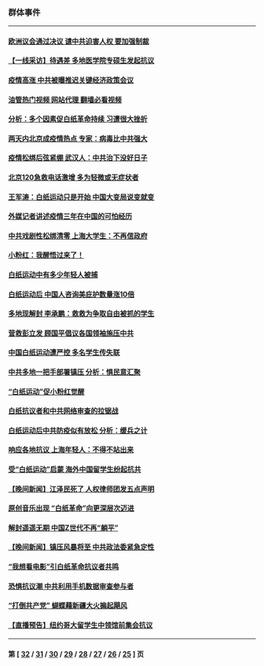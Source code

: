 ### 群体事件
---
#### [欧洲议会通过决议 谴中共迫害人权 要加强制裁](../../pages/ncid279/n13885670.md?12161245) 
#### [【一线采访】待遇差 多地医学院专硕生发起抗议](../../pages/ncid279/n13883914.md?12161245) 
#### [疫情高涨 中共被曝推迟关键经济政策会议](../../pages/ncid279/n13884170.md?12161245) 
#### [油管热门视频 网站代理 翻墙必看视频](http://138.2.39.72:81/youtube.html?epic-marker?12161245)
#### [分析：多个因素促白纸革命持续 习遭很大挫折](../../pages/ncid279/n13872455.md?12161245) 
#### [两天内北京成疫情热点 专家：病毒比中共强大](../../pages/ncid279/n13883440.md?12161245) 
#### [疫情松绑后弦紧绷 武汉人：中共治下没好日子](../../pages/ncid279/n13882348.md?12161245) 
#### [北京120急救电话激增 多为轻微或无症状者](../../pages/ncid279/n13882340.md?12161245) 
#### [王军涛：白纸运动只是开始 中国大变局说变就变](../../pages/ncid279/n13882183.md?12161245) 
#### [外媒记者讲述疫情三年在中国的可怕经历](../../pages/ncid279/n13881853.md?12161245) 
#### [中共戏剧性松绑清零 上海大学生：不再信政府](../../pages/ncid279/n13880836.md?12161245) 
#### [小粉红：我醒悟过来了！](../../pages/ncid279/n13881756.md?12161245) 
#### [白纸运动中有多少年轻人被捕](../../pages/ncid279/n13881065.md?12161245) 
#### [白纸运动后 中国人咨询美庇护数量涨10倍](../../pages/ncid279/n13881172.md?12161245) 
#### [多地现解封 李承鹏：救救为争取自由被抓的学生](../../pages/ncid279/n13876918.md?12161245) 
#### [营救彭立发 顾国平倡议各国领袖施压中共](../../pages/ncid279/n13878701.md?12161245) 
#### [中国白纸运动遭严控 多名学生传失联](../../pages/ncid279/n13878652.md?12161245) 
#### [中共多地一把手部署镇压 分析：惧民意汇聚](../../pages/ncid279/n13878085.md?12161245) 
#### [“白纸运动”促小粉红觉醒](../../pages/ncid279/n13877842.md?12161245) 
#### [白纸抗议者和中共网络审查的拉锯战](../../pages/ncid279/n13877688.md?12161245) 
#### [白纸运动后中共防疫似有放松 分析：缓兵之计](../../pages/ncid279/n13877425.md?12161245) 
#### [响应各地抗议 上海年轻人：不得不站出来](../../pages/ncid279/n13876261.md?12161245) 
#### [受“白纸运动”启蒙 海外中国留学生纷起抗共](../../pages/ncid279/n13876919.md?12161245) 
#### [【晚间新闻】江泽民死了 人权律师团发五点声明](../../pages/ncid279/n13876603.md?12161245) 
#### [原创音乐出现 “白纸革命”向更深层次迈进](../../pages/ncid279/n13876509.md?12161245) 
#### [解封遥遥无期 中国Z世代不再“躺平”](../../pages/ncid279/n13876294.md?12161245) 
#### [【晚间新闻】镇压风暴将至 中共政法委紧急定性](../../pages/ncid279/n13875432.md?12161245) 
#### [“我想看电影”引白纸革命抗议者共鸣](../../pages/ncid279/n13875742.md?12161245) 
#### [恐惧抗议潮 中共利用手机数据审查参与者](../../pages/ncid279/n13875552.md?12161245) 
#### [“打倒共产党” 蝴蝶藉新疆大火搧起飓风](../../pages/ncid279/n13875241.md?12161245) 
#### [【直播预告】纽约哥大留学生中领馆前集会抗议](../../pages/ncid279/n13875540.md?12161245) 

---
#### 第 [ [32](./32.md?12161245) / [31](./31.md?12161245) / [30](./30.md?12161245) / [29](./29.md?12161245) / [28](./28.md?12161245) / [27](./27.md?12161245) / [26](./26.md?12161245) / [25](./25.md?12161245) ] 页
